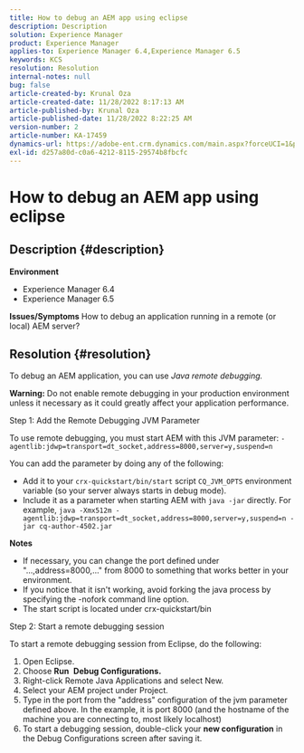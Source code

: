 ```yaml
---
title: How to debug an AEM app using eclipse
description: Description
solution: Experience Manager
product: Experience Manager
applies-to: Experience Manager 6.4,Experience Manager 6.5
keywords: KCS
resolution: Resolution
internal-notes: null
bug: false
article-created-by: Krunal Oza
article-created-date: 11/28/2022 8:17:13 AM
article-published-by: Krunal Oza
article-published-date: 11/28/2022 8:22:25 AM
version-number: 2
article-number: KA-17459
dynamics-url: https://adobe-ent.crm.dynamics.com/main.aspx?forceUCI=1&pagetype=entityrecord&etn=knowledgearticle&id=25f3dc0e-f56e-ed11-9561-6045bd006079
exl-id: d257a80d-c0a6-4212-8115-29574b8fbcfc
---
```

# How to debug an AEM app using eclipse

## Description {#description}

<b>Environment</b>
- Experience Manager 6.4
- Experience Manager 6.5



<b>Issues/Symptoms</b>
How to debug an application running in a remote (or local) AEM server?


## Resolution {#resolution}


To debug an AEM application, you can use *Java remote debugging.*

<b>Warning:</b> Do not enable remote debugging in your production environment unless it necessary as it could greatly affect your application performance.

Step 1: Add the Remote Debugging JVM Parameter

To use remote debugging, you must start AEM with this JVM parameter:
`-agentlib:jdwp=transport=dt_socket,address=8000,server=y,suspend=n`

You can add the parameter by doing any of the following:

- Add it to your `crx-quickstart/bin/start` script `CQ_JVM_OPTS` environment variable (so your server always starts in debug mode).
- Include it as a parameter when starting AEM with `java -jar` directly. For example, `java -Xmx512m -agentlib:jdwp=transport=dt_socket,address=8000,server=y,suspend=n -jar cq-author-4502.jar`


<b>Notes</b>

- If necessary, you can change the port defined under "...,address=8000,..." from 8000 to something that works better in your environment.
- If you notice that it isn't working, avoid forking the java process by specifying the -nofork command line option.
- The start script is located under crx-quickstart/bin


Step 2: Start a remote debugging session

To start a remote debugging session from Eclipse, do the following:

1. Open Eclipse.
2. Choose <b>Run</b>  <b>Debug Configurations.</b>
3. Right-click Remote Java Applications and select New.
4. Select your AEM project under Project.
5. Type in the port from the "address" configuration of the jvm parameter defined above. In the example, it is port 8000 (and the hostname of the machine you are connecting to, most likely localhost)
6. To start a debugging session, double-click your <b>new configuration</b> in the Debug Configurations screen after saving it.
